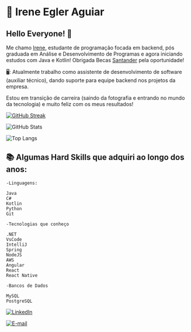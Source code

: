 # 🚀 Irene Egler Aguiar

## Hello Everyone! 👋

 Me chamo [Irene](https://github.com/ireneegler), estudante de programação focada em backend, pós graduada em Análise e Desenvolvimento de Programas e agora iniciando estudos com Java e Kotlin! Obrigada Becas [Santander](https://www.becas-santander.com/pt_br/index.html) pela oportunidade!

 🖥️: Atualmente trabalho como assistente de  desenvolvimento de software (auxiliar técnico), dando suporte para equipe backend nos projetos da empresa.


Estou em transição de carreira (saindo da fotografia e entrando no mundo da tecnologia) e muito feliz com os meus resultados!

[![GitHub Streak](https://streak-stats.demolab.com/?user=ireneegler&theme=bear&background=000&border=30A3DC&dates=FFF)](https://git.io/streak-stats)

![GitHub Stats](https://github-readme-stats.vercel.app/api?username=ireneegler&theme=transparent&bg_color=000&border_color=30A3DC&show_icons=true&icon_color=30A3DC&title_color=E94D5F&text_color=FFF)

![Top Langs](https://github-readme-stats-git-masterrstaa-rickstaa.vercel.app/api/top-langs/?username=ireneegler&bg_color=000&border_color=30A3DC&title_color=E94D5F&text_color=FFF)

## 📚 Algumas Hard Skills que adquiri ao longo dos anos: 
    
    -Linguagens: 

    Java
    C#
    Kotlin
    Python
    Git

    -Tecnologias que conheço

    .NET
    VsCode
    IntelliJ
    Spring
    NodeJS
    AWS
    Angular
    React
    React Native

    -Bancos de Dados

    MySQL
    PostgreSQL

[![LinkedIn](https://img.shields.io/badge/LinkedIn-000?style=for-the-badge&logo=linkedin&logoColor=0E76A8)](https://www.linkedin.com/in/ireneegler/)

[![E-mail](https://img.shields.io/badge/-Email-000?style=for-the-badge&logo=microsoft-outlook&logoColor=007BFF)](mailto:irene.egler@gmail.com)
